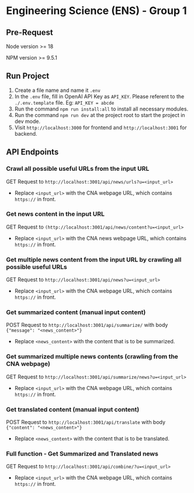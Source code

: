 # Engineering Science (ENS) - Group 1

## Pre-Request

Node version >= 18

NPM version >= 9.5.1

## Run Project

1. Create a file name and name it `.env`
2. In the `.env` file, fill in OpenAI API Key as `API_KEY`. Please referent to the `./.env.template` file. Eg: `API_KEY = abcde`
3. Run the command `npm run install:all` to install all necessary modules.
4. Run the command `npm run dev` at the project root to start the project in dev mode.
5. Visit `http://localhost:3000` for frontend and `http://localhost:3001` for backend.

## API Endpoints

### Crawl all possible useful URLs from the input URL

GET Request to `http://localhost:3001/api/news/urls?u=<input_url>`

-   Replace `<input_url>` with the CNA webpage URL, which contains `https://` in front.

### Get news content in the input URL

GET Request to `(http://localhost:3001/api/news/content?u=<input_url>`

-   Replace `<input_url>` with the CNA news webpage URL, which contains `https://` in front.

### Get multiple news content from the input URL by crawling all possible useful URLs

GET Request to `http://localhost:3001/api/news?u=<input_url>`

-   Replace `<input_url>` with the CNA webpage URL, which contains `https://` in front.

### Get summarized content (manual input content)

POST Request to `http://localhost:3001/api/summarize/` with body `{"message": "<news_content>"}`

-   Replace `<news_content>` with the content that is to be summarized.

### Get summarized multiple news contents (crawling from the CNA webpage)

GET Request to `http://localhost:3001/api/summarize/news?u=<input_url>`

-   Replace `<input_url>` with the CNA webpage URL, which contains `https://` in front.

### Get translated content (manual input content)

POST Request to `http://localhost:3001/api/translate` with body `{"content": "<news_content>"}`

-   Replace `<news_content>` with the content that is to be translated.

### Full function - Get Summarized and Translated news

GET Request to `http://localhost:3001/api/combine/?u=<input_url>`

-   Replace `<input_url>` with the CNA webpage URL, which contains `https://` in front.
